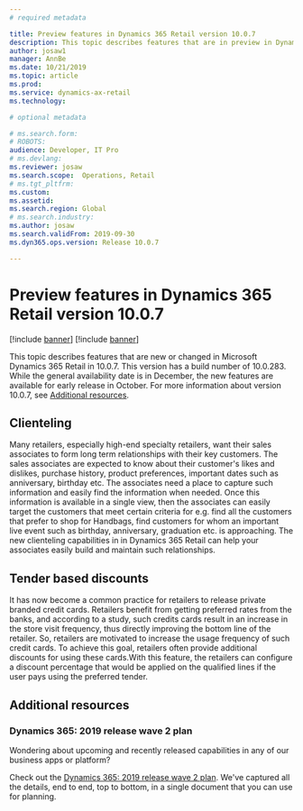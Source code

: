 ```yaml
---
# required metadata

title: Preview features in Dynamics 365 Retail version 10.0.7
description: This topic describes features that are in preview in Dynamics 365 Retail. 
author: josaw1
manager: AnnBe
ms.date: 10/21/2019
ms.topic: article
ms.prod: 
ms.service: dynamics-ax-retail
ms.technology: 

# optional metadata

# ms.search.form: 
# ROBOTS: 
audience: Developer, IT Pro
# ms.devlang: 
ms.reviewer: josaw
ms.search.scope:  Operations, Retail
# ms.tgt_pltfrm: 
ms.custom: 
ms.assetid: 
ms.search.region: Global
# ms.search.industry: 
ms.author: josaw
ms.search.validFrom: 2019-09-30
ms.dyn365.ops.version: Release 10.0.7

---
```

# Preview features in Dynamics 365 Retail version 10.0.7

[!include [banner](../../includes/banner.md)]
[!include [banner](../../includes/preview-banner.md)]

This topic describes features that are new or changed in Microsoft Dynamics 365 Retail in 10.0.7. This version has a build number of 10.0.283. While the general availability date is in December, the new features are available for early release in October. For more information about version 10.0.7, see [Additional resources](whats-new-10-0-7.md#additional-resources).

## Clienteling
Many retailers, especially high-end specialty retailers, want their sales associates to form long term relationships with their key customers. The sales associates are expected to know about their customer's likes and dislikes, purchase history, product preferences, important dates such as anniversary, birthday etc. The associates need a place to capture such information and easily find the information when needed. Once this information is available in a single view, then the associates can easily target the customers that meet certain criteria for e.g. find all the customers that prefer to shop for Handbags, find customers for whom an important live event such as birthday, anniversary, graduation etc. is approaching. The new clienteling capabilities in in Dynamics 365 Retail can help your associates easily build and maintain such relationships.

## Tender based discounts
It has now become a common practice for retailers to release private branded credit cards. Retailers benefit from getting preferred rates from the banks, and according to a study, such credits cards result in an increase in the store visit frequency, thus directly improving the bottom line of the retailer. So, retailers are motivated to increase the usage frequency of such credit cards. To achieve this goal, retailers often provide additional discounts for using these cards.With this feature, the retailers can configure a discount percentage that would be applied on the qualified lines if the user pays using the preferred tender.  




## Additional resources

### Dynamics 365: 2019 release wave 2 plan

Wondering about upcoming and recently released capabilities in any of our business apps or platform?

Check out the [Dynamics 365: 2019 release wave 2 plan](https://docs.microsoft.com/en-us/dynamics365-release-plan/2019wave2/index). We've captured all the details, end to end, top to bottom, in a single document that you can use for planning.
